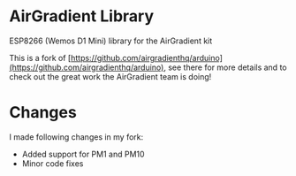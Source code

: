 # AirGradient Library
ESP8266 (Wemos D1 Mini) library for the AirGradient kit

This is a fork of [https://github.com/airgradienthq/arduino](https://github.com/airgradienthq/arduino), see there for more details and to check out the great work the AirGradient team is doing!

# Changes
I made following changes in my fork:
- Added support for PM1 and PM10
- Minor code fixes